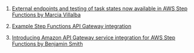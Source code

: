 
1. [External endpoints and testing of task states now available in AWS Step Functions by Marcia Villalba](https://aws.amazon.com/blogs/aws/external-endpoints-and-testing-of-task-states-now-available-in-aws-step-functions/)

1. [Example Step Functions API Gateway integration](https://github.com/aws-samples/example-step-functions-integration-api-gateway)
1. [Introducing Amazon API Gateway service integration for AWS Step Functions by Benjamin Smith](https://aws.amazon.com/blogs/compute/introducing-amazon-api-gateway-service-integration-for-aws-step-functions/)